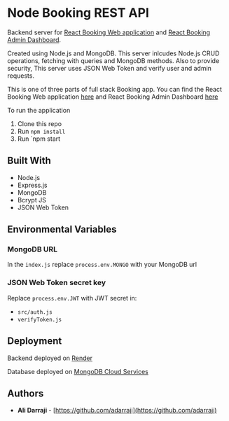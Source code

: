 # Node Booking REST API

Backend server for [React Booking Web application](https://github.com/adarraji/booking-react) and [React Booking Admin Dashboard](https://github.com/adarraji/booking-admin).

Created using Node.js and MongoDB. This server inlcudes Node.js CRUD operations, fetching with queries and MongoDB methods. Also to provide security, This server uses JSON Web Token and verify user and admin requests. 

This is one of three parts of full stack Booking app. You can find the React Booking Web application [here](https://github.com/adarraji/booking-react) and React Booking Admin Dashboard [here](https://github.com/adarraji/booking-admin)


To run the application

1. Clone this repo
2. Run `npm install`
3. Run `npm start


## Built With

* Node.js
* Express.js
* MongoDB
* Bcrypt JS
* JSON Web Token

## Environmental Variables

### MongoDB URL

In the `index.js` replace `process.env.MONGO` with your MongoDB url 


### JSON Web Token secret key

Replace `process.env.JWT` with JWT secret in:
*  `src/auth.js` 
* `verifyToken.js`

## Deployment

Backend deployed on [Render](https://render.com/)

Database deployed on [MongoDB Cloud Services](https://www.mongodb.com/cloud)


## Authors

- **Ali Darraji** - [https://github.com/adarraji](https://github.com/adarraji)